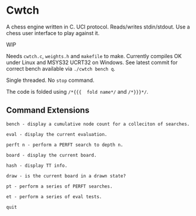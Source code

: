# Cwtch
A chess engine written in C. UCI protocol. Reads/writes stdin/stdout. Use a chess user interface to play against it.

WIP

Needs ```cwtch.c```, ```weights.h``` and ```makefile``` to make. Currently compiles OK under Linux and MSYS32 UCRT32 on Windows.  See latest commit for correct bench available via ```./cwtch bench q```.

Single threaded. No ```stop``` command.

The code is folded using ```/*{{{  fold name*/``` and ```/*}}}*/```.

## Command Extensions

```
bench - display a cumulative node count for a colleciton of searches.

eval - display the current evaluation.

perft n - perform a PERFT search to depth n.

board - display the current board.

hash - display TT info.

draw - is the current board in a drawn state?

pt - perform a series of PERFT searches.

et - perform a series of eval tests.

quit
```


